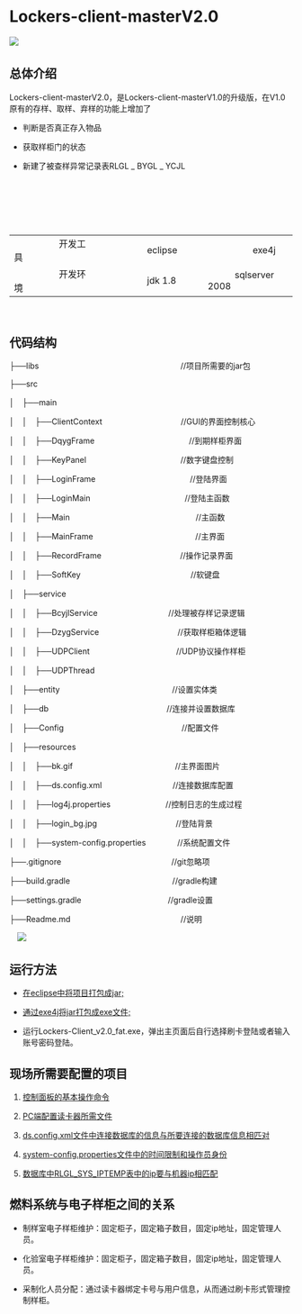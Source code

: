 # Lockers-client-masterV2.0

   ![](https://i.imgur.com/bvEYtvX.gif)　　
       
## 总体介绍
 Lockers-client-masterV2.0，是Lockers-client-masterV1.0的升级版，在V1.0原有的存样、取样、弃样的功能上增加了

- 判断是否真正存入物品



- 获取样柜门的状态　　



- 新建了被查样异常记录表RLGL _ BYGL _ YCJL　　
　　



　
---
　　
<table>
  <tr>
      <td>　　　　　开发工具　　　　</td>
      <td>　　　　　eclipse　　　　　</td>
      <td>　　　　　exe4j　　　　</td>
  </tr>
  <tr>
      <td>　　　　　开发环境　　　</td>
      <td>　　　　　jdk 1.8　　　</td>
      <td>　　　sqlserver 2008　</td>
  </tr>
</table>



　　　　
　　
　　　　　
　　　

## 代码结构  　　


├──libs　　　　　　　　　　　　　　　　　　//项目所需要的jar包

├──src

│　├──main

│　│　├──ClientContext　　　　　　　　　　//GUI的界面控制核心

│　│　├──DqygFrame　　　　　　　　　　　　//到期样柜界面

│　│　├──KeyPanel　　　　　　　　　　　　//数字键盘控制

│　│　├──LoginFrame　　　　　　　　　　　　//登陆界面

│　│　├──LoginMain　　　　　　　　　　　　//登陆主函数

│　│　├──Main　　　　　　　　　　　　　　　　//主函数

│　│　├──MainFrame　　　　　　　　　　　　　//主界面

│　│　├──RecordFrame　　　　　　　　　　//操作记录界面

│　│　├──SoftKey　　　　　　　　　　　　　　//软键盘

│　├──service

│　│　├──BcyjlService　　　　　　　　　//处理被存样记录逻辑

│　│　├──DzygService　　　　　　　　　　//获取样柜箱体逻辑

│　│　├──UDPClient　　　　　　　　　　　//UDP协议操作样柜

│　│　├──UDPThread　　　　　　　　　　

│　├──entity 　　　　　　　　　　　　　　//设置实体类

│　├──db　　　　　　　　　　　　　　　//连接并设置数据库

│　├──Config　　　　　　　　　　　　　　　//配置文件

│　├──resources

│　│　├──bk.gif　　　　　　　　　　　　　//主界面图片

│　│　├──ds.config.xml　　　　　　　　　//连接数据库配置

│　│　├──log4j.properties　　　　　　　//控制日志的生成过程

│　│　├──login_bg.jpg　　　　　　　　　　//登陆背景

│　│　├──system-config.properties　　　　//系统配置文件

├──.gitignore　　　　　　　　　　　　　　//git忽略项

├──build.gradle　　　　　　　　　　　　　//gradle构建

├──settings.gradle　　　　　　　　　　　//gradle设置

├──Readme.md　　　　　　　　　　　　　　//说明

　![](https://i.imgur.com/82Aq0Ez.png)　　　　　　　　　　　　　　　　　　　　　　　　　　　　　　　　　　　　　　　　　　　　　　　　　　　　　　　　　　　　　　　　　　　　　　　　　　　　　　　　　　　　　
　
## 运行方法
  

- [在eclipse中将项目打包成jar;](./jar.md)

- [通过exe4j将jar打包成exe文件;](./exe.md)

- 运行Lockers-Client_v2.0_fat.exe，弹出主页面后自行选择刷卡登陆或者输入账号密码登陆。

## 现场所需要配置的项目

1. [控制面板的基本操作命令](./rule.md)　　

2. [PC端配置读卡器所需文件](./xml.md) 
 
3. [ds.config.xml文件中连接数据库的信息与所要连接的数据库信息相匹对](./dsconfig.md)  

4. [system-config.properties文件中的时间限制和操作员身份](./sysconfig.md)

5. [数据库中RLGL_SYS_IPTEMP表中的ip要与机器ip相匹配](./ip.md)

## 燃料系统与电子样柜之间的关系

- 制样室电子样柜维护：固定柜子，固定箱子数目，固定ip地址，固定管理人员。

- 化验室电子样柜维护：固定柜子，固定箱子数目，固定ip地址，固定管理人员。

- 采制化人员分配：通过读卡器绑定卡号与用户信息，从而通过刷卡形式管理控制样柜。









 



